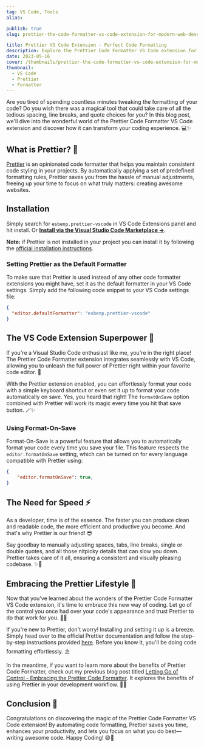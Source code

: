 ```yaml
---
tag: VS Code, Tools
alias:

publish: true
slug: prettier-the-code-formatter-vs-code-extension-for-modern-web-development

title: Prettier VS Code Extension - Perfect Code Formatting
description: Explore the Prettier Code Formatter VS Code extension for automated code formatting. Save time, boost productivity, and create cleaner code.
date: 2023-05-16
cover: /thumbnails/prettier-the-code-formatter-vs-code-extension-for-modern-web-development.png
thumbnail:
  - VS Code
  - Prettier
  - Formatter
---
```


Are you tired of spending countless minutes tweaking the formatting of your code? Do you wish there was a magical tool that could take care of all the tedious spacing, line breaks, and quote choices for you? In this blog post, we'll dive into the wonderful world of the Prettier Code Formatter VS Code extension and discover how it can transform your coding experience. 💻✨

## What is Prettier? 🧐 

[Prettier](https://prettier.io/)  is an opinionated code formatter that helps you maintain consistent code styling in your projects. By automatically applying a set of predefined formatting rules, Prettier saves you from the hassle of manual adjustments, freeing up your time to focus on what truly matters: creating awesome websites.

## Installation
Simply search for `esbenp.prettier-vscode` in VS Code Extensions panel and hit install. Or **[Install via the Visual Studio Code Marketplace →](https://marketplace.visualstudio.com/items?itemName=esbenp.prettier-vscode)**.

**Note:** if Prettier is not installed in your project you can install it by following the [official installation instructions](https://prettier.io/docs/en/install.html).

### Setting Prettier as the Default Formatter
To make sure that Prettier is used instead of any other code formatter extensions you might have, set it as the default formatter in your VS Code settings. Simply add the following code snippet to your VS Code settings file:

```json settings.json
{
  "editor.defaultFormatter": "esbenp.prettier-vscode"
}
```


## The VS Code Extension Superpower 🚀

If you're a Visual Studio Code enthusiast like me, you're in the right place! The Prettier Code Formatter extension integrates seamlessly with VS Code, allowing you to unleash the full power of Prettier right within your favorite code editor. 🎉

With the Prettier extension enabled, you can effortlessly format your code with a simple keyboard shortcut or even set it up to format your code automatically on save. Yes, you heard that right! The `formatOnSave` option combined with Prettier will work its magic every time you hit that save button. 🪄✨

### Using Format-On-Save
Format-On-Save is a powerful feature that allows you to automatically format your code every time you save your file. This feature respects the `editor.formatOnSave` setting, which can be turned on for every language compatible with Prettier using:

```json settings.json
{
	"editor.formatOnSave": true,
}
```

## The Need for Speed ⚡

As a developer, time is of the essence. The faster you can produce clean and readable code, the more efficient and productive you become. And that's why Prettier is our friend! 😎

Say goodbay to manually adjusting spaces, tabs, line breaks, single or double quotes, and all those nitpicky details that can slow you down. Prettier takes care of it all, ensuring a consistent and visually pleasing codebase. ✨💪

## Embracing the Prettier Lifestyle 🌟

Now that you've learned about the wonders of the Prettier Code Formatter VS Code extension, it's time to embrace this new way of coding. Let go of the control you once had over your code's appearance and trust Prettier to do that work for you. 💁‍♀️

If you're new to Prettier, don't worry! Installing and setting it up is a breeze. Simply head over to the official Prettier documentation and follow the step-by-step instructions provided [here](https://prettier.io/docs/en/install.html). Before you know it, you'll be doing code formatting effortlessly. ⛱️

In the meantime, if you want to learn more about the benefits of Prettier Code Formatter, check out my previous blog post titled [Letting Go of Control - Embracing the Prettier Code Formatter](/blog/letting-go-of-control-embracing-the-prettier-code-formatter.md). It explores the benefits of using Prettier in your development workflow. 🌈🔗

## Conclusion 🎉

Congratulations on discovering the magic of the Prettier Code Formatter VS Code extension! By automating code formatting, Prettier saves you time, enhances your productivity, and lets you focus on what you do best—writing awesome code.  Happy Coding! 😄🎉
